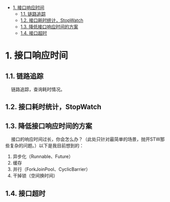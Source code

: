
<!-- TOC -->

- [1. 接口响应时间](#1-接口响应时间)
    - [1.1. 链路追踪](#11-链路追踪)
    - [1.2. 接口耗时统计，StopWatch](#12-接口耗时统计stopwatch)
    - [1.3. 降低接口响应时间的方案](#13-降低接口响应时间的方案)
    - [1.4. 接口超时](#14-接口超时)

<!-- /TOC -->

# 1. 接口响应时间
## 1.1. 链路追踪
&emsp; 链路追踪，查询耗时情况。  

## 1.2. 接口耗时统计，StopWatch
<!-- 
Spring计时器StopWatch使用
https://blog.csdn.net/gxs1688/article/details/87185030

这样统计代码执行耗时，才足够优雅！ 
https://mp.weixin.qq.com/s/SeAxuZ3Ytg1SzQTQLnYjCg
使用 StopWatch 优雅打印执行耗时 
https://mp.weixin.qq.com/s/EnhQlLfP3oLrc7FYaUSwWA

-->


## 1.3. 降低接口响应时间的方案
&emsp; 接口的响应时间过长，你会怎么办？（此处只针对最简单的场景，抛开STW那些复杂的问题。）以下是我目前想到的：  
1. 异步化（Runnable、Future）  
2. 缓存  
3. 并行（ForkJoinPool、CyclicBarrier）  
4. 干掉锁（空间换时间）  

## 1.4. 接口超时

<!-- 
 如何优雅地处理后端接口超时问题？ 
 https://mp.weixin.qq.com/s/vkGDvhbgXpTB229xE-M3Lw
-->


